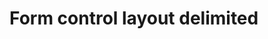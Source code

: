 <EuiPageHeader>
  <EuiPageHeaderSection>
    <EuiTitle @size="l">
      <h1>
        Form control layout delimited
      </h1>
    </EuiTitle>
  </EuiPageHeaderSection>
</EuiPageHeader>